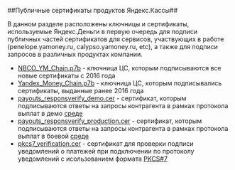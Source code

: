##Публичные сертификаты продуктов Яндекс.Кассы##

В данном разделе расположены ключницы и сертификаты, используемые Яндекс.Деньги в первую очередь для подписи публичных частей сертификатов для сервисов, участвующих в работе (penelope.yamoney.ru, calypso.yamoney.ru, etc), а также для подписи запросов в различных продуктах компании.  
* [NBCO_YM_Chain.p7b][] - ключница ЦС, которым подписываются все новые сертификаты с 2016 года  
* [Yandex_Money_Chain.p7b][] - ключница ЦС, которым подписывались сертификаты, выданные ранее 2016 года  
* [payouts_responsverify_demo.cer][] - сертификат, которым подписываются ответы на запросы контрагента в рамках протокола выплат в демо [среде][]   
* [payouts_responsverify_production.cer][] - сертификат, которым подписываются ответы на запросы контрагента в рамках протокола выплат в боевой [среде][]  
* [pkcs7_verification.cer][] - сертификат для проверки подписи уведомлений о платежей при подключении по протоколу уведомлений с исользованием формата [PKCS#7][]  

[NBCO_YM_Chain.p7b]: https://github.com/yandex-money/yandex-money-joinup/blob/master/sertificates/NBCO_YM_Chain.p7b  
[Yandex_Money_Chain.p7b]: https://github.com/yandex-money/yandex-money-joinup/blob/master/sertificates/Yandex_Money_Chain.p7b  
[payouts_responsverify_demo.cer]: https://github.com/yandex-money/yandex-money-joinup/blob/master/sertificates/payouts_responsverify_demo.cer  
[payouts_responsverify_production.cer]: https://github.com/yandex-money/yandex-money-joinup/blob/master/sertificates/payouts_responsverify_production.cer  
[pkcs7_verification.cer]: https://github.com/yandex-money/yandex-money-joinup/blob/master/sertificates/pkcs7_verification.cer
[среде]: https://tech.yandex.ru/money/doc/payment-solution/payout/intro-docpage/
[PKCS#7]: https://tech.yandex.ru/money/doc/payment-solution/payment-notifications/payment-notifications-http-docpage/
